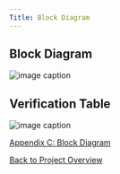 ```yaml
---
Title: Block Diagram
---
```


## Block Diagram

![image caption](https://media.discordapp.net/attachments/1062096006642147503/1079534848726794290/image.png)

## Verification Table

![image caption](https://media.discordapp.net/attachments/1062096006642147503/1079535103413325824/image.png)

[Appendix C: Block Diagram](AppendixD_BlockDiagram.md)

[Back to Project Overview](index.md)
